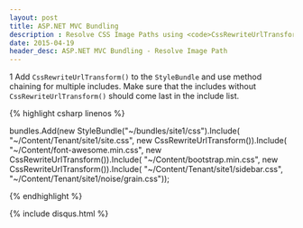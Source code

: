 ```yaml
---
layout: post
title: ASP.NET MVC Bundling
description : Resolve CSS Image Paths using <code>CssRewriteUrlTransform()</code>
date: 2015-04-19
header_desc: ASP.NET MVC Bundling - Resolve Image Path
---
```

<p><span class="step">1</span> Add <code>CssRewriteUrlTransform()</code> to the <code>StyleBundle</code> and use method chaining for multiple includes. Make sure that the includes without <code>CssRewriteUrlTransform()</code> should come last in the include list.</p>

{% highlight csharp linenos %}

bundles.Add(new StyleBundle("~/bundles/site1/css").Include(
"~/Content/Tenant/site1/site.css", new CssRewriteUrlTransform()).Include(
"~/Content/font-awesome.min.css", new CssRewriteUrlTransform()).Include(
"~/Content/bootstrap.min.css", new CssRewriteUrlTransform()).Include(
"~/Content/Tenant/site1/sidebar.css",
"~/Content/Tenant/site1/noise/grain.css"));

{% endhighlight %}

{% include disqus.html %}
